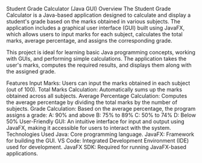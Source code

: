 Student Grade Calculator (Java GUI)
Overview
The Student Grade Calculator is a Java-based application designed to calculate and display a student's grade based on the marks obtained in various subjects. The application includes a graphical user interface (GUI) built using JavaFX, which allows users to input marks for each subject, calculates the total marks, average percentage, and assigns the corresponding grade.

This project is ideal for learning basic Java programming concepts, working with GUIs, and performing simple calculations. The application takes the user's marks, computes the required results, and displays them along with the assigned grade.

Features
Input Marks: Users can input the marks obtained in each subject (out of 100).
Total Marks Calculation: Automatically sums up the marks obtained across all subjects.
Average Percentage Calculation: Computes the average percentage by dividing the total marks by the number of subjects.
Grade Calculation: Based on the average percentage, the program assigns a grade:
A: 90% and above
B: 75% to 89%
C: 50% to 74%
D: Below 50%
User-Friendly GUI: An intuitive interface for input and output using JavaFX, making it accessible for users to interact with the system.
Technologies Used
Java: Core programming language.
JavaFX: Framework for building the GUI.
VS Code: Integrated Development Environment (IDE) used for development.
JavaFX SDK: Required for running JavaFX-based applications.
